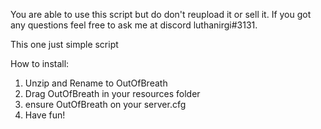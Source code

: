 You are able to use this script but do don't reupload it or sell it.
If you got any questions feel free to ask me at discord luthanirgi#3131.

This one just simple script

How to install:
1. Unzip and Rename to OutOfBreath
2. Drag OutOfBreath in your resources folder
3. ensure OutOfBreath on your server.cfg
4. Have fun!
